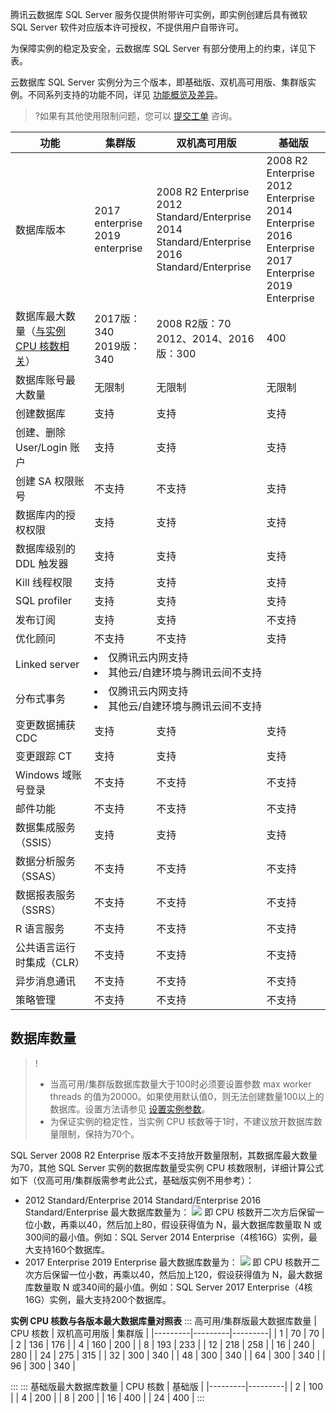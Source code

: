 腾讯云数据库 SQL Server 服务仅提供附带许可实例，即实例创建后具有微软 SQL Server 软件对应版本许可授权，不提供用户自带许可。

为保障实例的稳定及安全，云数据库 SQL Server 有部分使用上的约束，详见下表。

云数据库 SQL Server 实例分为三个版本，即基础版、双机高可用版、集群版实例。不同系列支持的功能不同，详见 [功能概览及差异](https://cloud.tencent.com/document/product/238/71649)。
>?如果有其他使用限制问题，您可以 [提交工单](https://console.cloud.tencent.com/workorder/category) 咨询。

<table>
<thead><tr><th>功能</th><th>集群版</th><th>双机高可用版</th><th>基础版</th></tr></thead>
<tbody>
<tr><td>数据库版本</td><td>2017 enterprise<br>2019 enterprise</td><td>2008 R2 Enterprise<br>2012 Standard/Enterprise<br>2014 Standard/Enterprise<br>2016 Standard/Enterprise</td><td>2008 R2 Enterprise<br>2012 Enterprise<br>2014 Enterprise<br>2016 Enterprise<br>2017 Enterprise<br>2019 Enterprise</td></tr>
<tr><td>数据库最大数量（<a href="https://cloud.tencent.com/document/product/238/2021#SJKSL" target="_blank">与实例 CPU 核数相关</a>）</td><td>2017版：340<br>2019版：340</td><td>2008 R2版：70<br>2012、2014、2016版：300</td><td>400</td></tr>
<tr><td>数据库账号最大数量</td><td>无限制</td><td>无限制</td><td>无限制</td></tr>
<tr><td>创建数据库</td><td>支持</td><td>支持</td><td>支持</td></tr>
<tr><td>创建、删除 User/Login 账户</td><td>支持</td><td>支持</td><td>支持</td></tr>
<tr><td>创建 SA 权限账号</td><td>不支持</td><td>不支持</td><td>支持</td></tr>
<tr><td>数据库内的授权权限</td><td>支持</td><td>支持</td><td>支持</td></tr>
<tr><td>数据库级别的 DDL 触发器</td><td>支持</td><td>支持</td><td>支持</td></tr>
<tr><td>Kill 线程权限</td><td>支持</td><td>支持</td><td>支持</td></tr>
<tr><td>SQL profiler</td><td>支持</td><td>支持</td><td>支持</td></tr>
<tr><td>发布订阅</td><td>支持</td><td>支持</td><td>不支持</td></tr>
<tr><td>优化顾问</td><td>不支持</td><td>不支持</td><td>支持</td></tr>
<tr><td>Linked server</td><td colspan = "3"><li>仅腾讯云内网支持<br><li>其他云/自建环境与腾讯云间不支持</td></tr>
<tr><td>分布式事务</td><td colspan = "3"><li>仅腾讯云内网支持<br><li>其他云/自建环境与腾讯云间不支持</td></tr>
<tr><td>变更数据捕获 CDC</td><td>支持</td><td>支持</td><td>支持</td></tr>
<tr><td>变更跟踪 CT</td><td>支持</td><td>支持</td><td>支持</td></tr>
<tr><td>Windows 域账号登录</td><td>不支持</td><td>不支持</td><td>不支持</td></tr>
<tr><td>邮件功能</td><td>不支持</td><td>不支持</td><td>不支持</td></tr>
<tr><td>数据集成服务（SSIS）</td><td>支持</td><td>支持</td><td>支持</td></tr>
<tr><td>数据分析服务（SSAS）</td><td>不支持</td><td>不支持</td><td>不支持</td></tr>
<tr><td>数据报表服务（SSRS）</td><td>不支持</td><td>不支持</td><td>不支持</td></tr>
<tr><td>R 语言服务</td><td>不支持</td><td>不支持</td><td>不支持</td></tr>
<tr><td>公共语言运行时集成（CLR）</td><td>不支持</td><td>不支持</td><td>不支持</td></tr>
<tr><td>异步消息通讯</td><td>不支持</td><td>不支持</td><td>不支持</td></tr>
<tr><td>策略管理</td><td>不支持</td><td>不支持</td><td>不支持</td></tr>
</tbody>
</table>	

## 数据库数量[](id:SJKSL)
>!
>- 当高可用/集群版数据库数量大于100时必须要设置参数 max worker threads 的值为20000。如果使用默认值0，则无法创建数量100以上的数据库。设置方法请参见 [设置实例参数](https://cloud.tencent.com/document/product/238/59255)。
>- 为保证实例的稳定性，当实例 CPU 核数等于1时，不建议放开数据库数量限制，保持为70个。
>
SQL Server 2008 R2 Enterprise 版本不支持放开数量限制，其数据库最大数量为70，其他 SQL Server 实例的数据库数量受实例 CPU 核数限制，详细计算公式如下（仅高可用/集群版需参考此公式，基础版实例不用参考）：
- 2012 Standard/Enterprise
2014 Standard/Enterprise
2016 Standard/Enterprise
最大数据库数量为：
![](https://qcloudimg.tencent-cloud.cn/raw/bc575b0f70313e573d6c13a4f745743e.png)
即 CPU 核数开二次方后保留一位小数，再乘以40，然后加上80，假设获得值为 N，最大数据库数量取 N 或300间的最小值。例如：SQL Server 2014 Enterprise（4核16G）实例，最大支持160个数据库。
- 2017 Enterprise
2019 Enterprise
最大数据库数量为：
![](https://qcloudimg.tencent-cloud.cn/raw/b9290b5f533385274696f5aabca43134.png)
即 CPU 核数开二次方后保留一位小数，再乘以40，然后加上120，假设获得值为 N，最大数据库数量取 N 或340间的最小值。例如：SQL Server 2017 Enterprise（4核16G）实例，最大支持200个数据库。

**实例 CPU 核数与各版本最大数据库量对照表**
<dx-tabs>
::: 高可用/集群版最大数据库数量
| CPU 核数 | 双机高可用版 | 集群版 |
|---------|---------|---------|
| 1 | 70 | 70 |
| 2 | 136 | 176 |
| 4 | 160 | 200 |
| 8 | 193 | 233 |
| 12 | 218 | 258 |
| 16 | 240 | 280 |
| 24 | 275 | 315 |
| 32 | 300 | 340 |
| 48 | 300 | 340 |
| 64 | 300 | 340 |
| 96 | 300 | 340 |

:::
::: 基础版最大数据库数量
| CPU 核数 | 基础版 |
|---------|---------|
| 2 | 100 |
| 4 | 200 |
| 8 | 200 |
| 16 | 400 |
| 24 | 400 |
:::
</dx-tabs>
